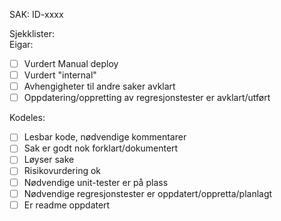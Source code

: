 SAK:
ID-xxxx
  
Sjekklister:  
Eigar:  
- [ ] Vurdert Manual deploy
- [ ] Vurdert "internal"
- [ ] Avhengigheter til andre saker avklart
- [ ] Oppdatering/oppretting av regresjonstester er avklart/utført
  
Kodeles:  
- [ ] Lesbar kode, nødvendige kommentarer
- [ ] Sak er godt nok forklart/dokumentert
- [ ] Løyser sake
- [ ] Risikovurdering ok
- [ ] Nødvendige unit-tester er på plass
- [ ] Nødvendige regresjonstester er oppdatert/oppretta/planlagt
- [ ] Er readme oppdatert